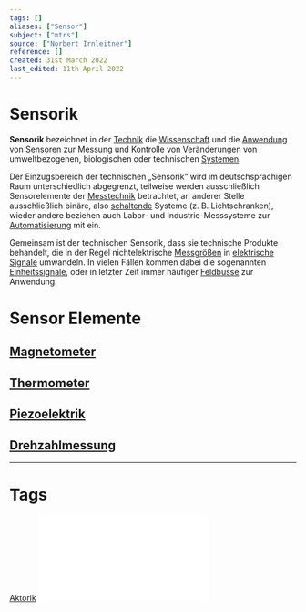 ```yaml
---
tags: []
aliases: ["Sensor"]
subject: ["mtrs"]
source: ["Norbert Irnleitner"]
reference: []
created: 31st March 2022
last_edited: 11th April 2022
---
```


# Sensorik
**Sensorik** bezeichnet in der [Technik](https://de.wikipedia.org/wiki/Technik "Technik") die [Wissenschaft](https://de.wikipedia.org/wiki/Wissenschaft "Wissenschaft") und die [Anwendung](https://de.wikipedia.org/wiki/Nutzung_(Technik) "Nutzung (Technik)") von [Sensoren](https://de.wikipedia.org/wiki/Sensor "Sensor") zur Messung und Kontrolle von Veränderungen von umweltbezogenen, biologischen oder technischen [Systemen](https://de.wikipedia.org/wiki/System "System").

Der Einzugsbereich der technischen „Sensorik“ wird im deutschsprachigen Raum unterschiedlich abgegrenzt, teilweise werden ausschließlich Sensorelemente der [Messtechnik](https://de.wikipedia.org/wiki/Messtechnik "Messtechnik") betrachtet, an anderer Stelle ausschließlich binäre, also [schaltende](https://de.wikipedia.org/wiki/Schalter_(Elektrotechnik) "Schalter (Elektrotechnik)") Systeme (z. B. Lichtschranken), wieder andere beziehen auch Labor- und Industrie-Messsysteme zur [Automatisierung](https://de.wikipedia.org/wiki/Automatisierung "Automatisierung") mit ein.

Gemeinsam ist der technischen Sensorik, dass sie technische Produkte behandelt, die in der Regel nichtelektrische [Messgrößen](https://de.wikipedia.org/wiki/Messgr%C3%B6%C3%9Fe "Messgröße") in [elektrische Signale](https://de.wikipedia.org/wiki/Elektrisches_Signal "Elektrisches Signal") umwandeln. In vielen Fällen kommen dabei die sogenannten [Einheitssignale](https://de.wikipedia.org/wiki/Einheitssignal "Einheitssignal"), oder in letzter Zeit immer häufiger [Feldbusse](https://de.wikipedia.org/wiki/Feldbus "Feldbus") zur Anwendung.
# Sensor Elemente
## [Magnetometer](Magnetometer.md)
## [Thermometer](Thermometer.md)

## [Piezoelektrik](Piezoelektrik.md)
## [Drehzahlmessung](Drehzahlmessung.md)
---
# Tags
[Aktorik](Aktorik.md)
![MTRS23_02a_Sensorik](assets/MTRS23_02a_Sensorik.pdf)